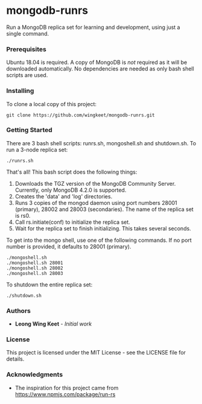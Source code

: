 # mongodb-runrs
Run a MongoDB replica set for learning and development, using just a single command.

### Prerequisites
Ubuntu 18.04 is required. A copy of MongoDB is *not* required as it will be downloaded automatically. No dependencies are needed as only bash shell scripts are used.

### Installing
To clone a local copy of this project:
```
git clone https://github.com/wingkeet/mongodb-runrs.git
```

### Getting Started
There are 3 bash shell scripts: runrs.sh, mongoshell.sh and shutdown.sh.
To run a 3-node replica set:
```
./runrs.sh
```
That's all! This bash script does the following things:
1. Downloads the TGZ version of the MongoDB Community Server. Currently, only MongoDB 4.2.0 is supported.
2. Creates the 'data' and 'log' directories.
3. Runs 3 copies of the mongod daemon using port numbers 28001 (primary), 28002 and 28003 (secondaries). The name of the replica set is rs0.
4. Call rs.initiate(conf) to initialize the replica set.
5. Wait for the replica set to finish initializing. This takes several seconds.

To get into the mongo shell, use one of the following commands. If no port number is provided, it defaults to 28001 (primary).
```
./mongoshell.sh
./mongoshell.sh 28001
./mongoshell.sh 28002
./mongoshell.sh 28003
```

To shutdown the entire replica set:
```
./shutdown.sh
```

### Authors
* **Leong Wing Keet** - *Initial work*

### License
This project is licensed under the MIT License - see the LICENSE file for details.

### Acknowledgments
* The inspiration for this project came from https://www.npmjs.com/package/run-rs
